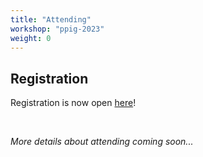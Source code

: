 ```yaml
---
title: "Attending"
workshop: "ppig-2023"
weight: 0
---
```


## Registration

Registration is now open [here](https://www.eventbrite.co.uk/e/ppig-2023-registration-662804033707)!

<br>

*More details about attending coming soon...*
